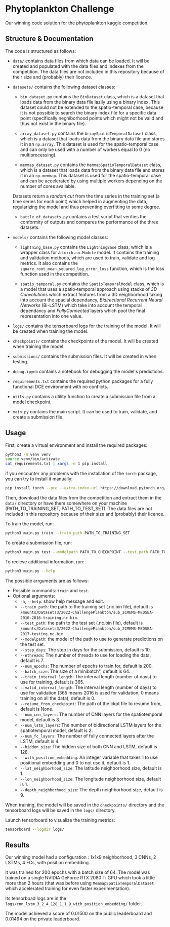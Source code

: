 # Phytoplankton Challenge

Our winning code solution for the phytoplankton kaggle competition.

## Structure & Documentation

The code is structured as follows:


- `data/` contains data files from which data can be loaded. It will be created and populated with the data files and indexes from the competition. The data files are not included in this repository because of their size and (probably) their licence.

- `datasets/` contains the following dataset classes:

  - `bin_dataset.py` contains the `BinDataset` class, which is a dataset that loads data from the binary data file lazily using a binary index. This dataset could not be extended to the spatio-temporal case, because it is not possible to search the binary index file for a specific data point (specifically neghiborhood points which might not be valid and thus not exist in the binary file).
  
  - `array_dataset.py` contains the `ArraySpatioTemporalDataset` class, which is a dataset that loads data from the binary data file and stores it in an `np.array`. This dataset is used for the spatio-temporal case and can only be used with a number of workers equal to 0 (no multiprocessing).

  - `memmap_dataset.py` contains the `MemmapSpatioTemporalDataset` class, which is a dataset that loads data from the binary data file and stores it in an `np.memmap`. This dataset is used for the spatio-temporal case and can be accelerated by using multiple workers depending on the number of cores available.
  
  Datasets return a *random cut* from the time series in the training set (a time series for each point) which helped in augmenting the data, regularizing the model and thus preventing overfitting to some degree.

  - `battle_of_datasets.py` contains a test script that verifies the conformity of outputs and compares the performance of the three datasets.

- `models/` contains the following model classes:

  - `lightning_base.py` contains the `LightningBase` class, which is a wrapper class for a `torch.nn.Module` model. It contains the training and validation methods, which are used to train, validate and log metrics. It also contains the `square_root_mean_squared_log_error_loss` function, which is the loss function used in the competition.

  - `spatio_temporal.py` contains the `SpatioTemporalModel` class, which is a model that uses a spatio-temporal approach using stacks of *3D Convolutions* which extract features from a 3D neighborhood taking into account the spacial dependancy, *Bidirectional Recurrent Neural Networks* (Bi-LSTM) which take into account the temporal dependancy and *FullyConnected* layers which pool the final representation into one value.

- `logs/` contains the tensorboard logs for the training of the model. It will be created when training the model.

- `checkpoints/` contains the checkpoints of the model. It will be created when training the model.

- `submissions/` contains the submission files. It will be created in when testing.

- `debug.ipynb` contains a notebook for debugging the model's predictions.

- `requirements.txt` contains the required python packages for a fully functional DCE environment with no conflicts.

- `utils.py` contains a utility function to create a submission file from a model checkpoint.

- `main.py` contains the main script. It can be used to train, validate, and create a submission file.

## Usage

First, create a virtual environment and install the required packages:

```bash
python3 -m venv venv
source venv/bin/activate
cat requirements.txt | xargs -n 1 pip install
```

if you encounter any problems with the installation of the `torch` package, you can try to install it manually:

```bash
pip install torch --pre --extra-index-url https://download.pytorch.org/whl/nightly/cu116 --force
```

Then, download the data files from the competition and extract them in the `data/` directory or have them somewhere on your machine (PATH_TO_TRAINING_SET, PATH_TO_TEST_SET). The data files are not included in this repository because of their size and (probably) their licence.

To train the model, run:

```bash
python3 main.py train --train_path PATH_TO_TRAINING_SET
```

To create a submission file, run:

```bash
python3 main.py test --modelpath PATH_TO_CHECKPOINT --test_path PATH_TO_TEST_SET 
```

To recieve additional information, run:

```bash
python3 main.py --help
```

The possible arrguments are as follows:
- Possible commands: `train` and `test`.
- Optional arguments:
  - `-h`, `--help`: show help message and exit.
  - `--train_path`: the path to the training set (.nc.bin file), default is `/mounts/Datasets3/2022-ChallengePlankton/sub_2CMEMS-MEDSEA-2010-2016-training.nc.bin`.
  - `--test_path`: the path to the test set (.nc.bin file), default is `/mounts/Datasets3/2022-ChallengePlankton/sub_2CMEMS-MEDSEA-2017-testing.nc.bin`.
  - `--modelpath`: the model of the path to use to generate predictions on the test set.
  - `--step_days`: The step in days for the submission, default is 10.
  - `--nthreads`: The number of threads to use for loading the data, default is 7.
  - `--num_epochs`: The number of epochs to train for, default is 200.
  - `--batch_size`: The size of a minibatch", default is 64.
  - `--train_interval_length`: The interval length (number of days) to use for training, default is 365.
  - `--valid_interval_length`: The interval length (number of days) to use for validation (365 means 2016 is used for validation, 0 means training on all the data), default is 0.
  - `--resume_from_checkpoint`: The path of the ckpt file to resume from, default is None.
  - `--num_cnn_layers`: The number of CNN layers for the spatiotemporal model, default is 3.
  - `--num_lstm_layers`: The number of bidirectional LSTM layers for the spatiotemporal model, default is 2.
  - `--num_fc_layers`: The number of fully connected layers after the LSTM, default is 4.
  - `--hidden_size`: The hidden size of both CNN and LSTM, default is 128.
  - `--with_position_embedding`: An integer variable that takes 1 to use positional embedding and 0 to not use it, default is 1.
  - `--lat_neighborhood_size`: The latitude neighborhood size, default is 1.
  - `--lon_neighborhood_size`: The longitude neighborhood size, default is 1.
  - `--depth_neighborhood_size`: The depth neighborhood size, default is 9.


When training, the model will be saved in the `checkpoints/` directory and the tensorboard logs will be saved in the `logs/` directory.

Launch tensorboard to visualize the training metrics:

```bash
tensorboard --logdir logs/
```

## Results

Our winning model had a configuration : 1x1x9 neighborhood, 3 CNNs, 2 LSTMs, 4 FCs, with position embedding.

It was trained for 200 epochs with a batch size of 64. The model was trained on a single NVIDIA GeForce RTX 2080 Ti GPU which took a little more than 2 hours (that was before using `MemmapSpatioTemporalDataset` which accelerated training for even faster experimentation).

Its tensorboad logs are in the `logs/cnn_lstm_3_2_4_128_1_1_9_with_position_embedding/` folder.

The model achieved a score of 0.01500 on the public leaderboard and 0.01494 on the private leaderboard.